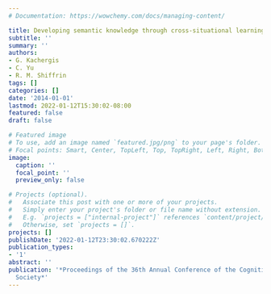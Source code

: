 ```yaml
---
# Documentation: https://wowchemy.com/docs/managing-content/

title: Developing semantic knowledge through cross-situational learning
subtitle: ''
summary: ''
authors:
- G. Kachergis
- C. Yu
- R. M. Shiffrin
tags: []
categories: []
date: '2014-01-01'
lastmod: 2022-01-12T15:30:02-08:00
featured: false
draft: false

# Featured image
# To use, add an image named `featured.jpg/png` to your page's folder.
# Focal points: Smart, Center, TopLeft, Top, TopRight, Left, Right, BottomLeft, Bottom, BottomRight.
image:
  caption: ''
  focal_point: ''
  preview_only: false

# Projects (optional).
#   Associate this post with one or more of your projects.
#   Simply enter your project's folder or file name without extension.
#   E.g. `projects = ["internal-project"]` references `content/project/deep-learning/index.md`.
#   Otherwise, set `projects = []`.
projects: []
publishDate: '2022-01-12T23:30:02.670222Z'
publication_types:
- '1'
abstract: ''
publication: '*Proceedings of the 36th Annual Conference of the Cognitive Science
  Society*'
---
```

